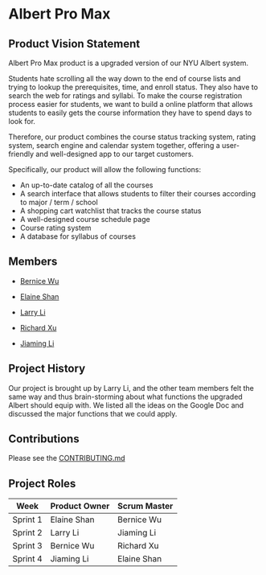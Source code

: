 # Albert Pro Max

## Product Vision Statement
Albert Pro Max product is a upgraded version of our NYU Albert system. 

Students hate scrolling all the way down to the end of course lists and trying to lookup the prerequisites, time, and enroll status. They also have to search the web for ratings and syllabi. To make the course registration process easier for students, we want to build a online platform that allows students to easily gets the course information they have to spend days to look for. 

Therefore, our product combines the course status tracking system, rating system, search engine and calendar system together, offering a user-friendly and well-designed app to our target customers. 

Specifically, our product will allow the following functions:
- An up-to-date catalog of all the courses
- A search interface that allows students to filter their courses according to major / term / school
- A shopping cart watchlist that tracks the course status
- A well-designed course schedule page 
- Course rating system
- A database for syllabus of courses



## Members
- [Bernice Wu](https://github.com/Bernice55231)

- [Elaine Shan](https://github.com/Yilin310)

- [Larry Li](https://github.com/86larryli)

- [Richard Xu](https://github.com/Rxu64)

- [Jiaming Li](https://github.com/ljm297)

## Project History
Our project is brought up by Larry Li, and the other team members felt the same way and thus brain-storming about what functions the upgraded Albert should equip with. We listed all the ideas on the Google Doc and discussed the major functions that we could apply.

## Contributions
Please see the [CONTRIBUTING.md](https://github.com/agiledev-students-fall2022/final-project-team-albert-pro-max/blob/master/CONTRIBUTING.md)

## Project Roles

|   Week   |  Product Owner  |  Scrum Master  |
| -------- | --------------- | -------------- |
|  Sprint 1  |   Elaine Shan   |   Bernice Wu   |
|  Sprint 2  |   Larry Li   |   Jiaming Li   |
|  Sprint 3  |   Bernice Wu   |   Richard Xu   |
|  Sprint 4  |   Jiaming Li   |   Elaine Shan   |
